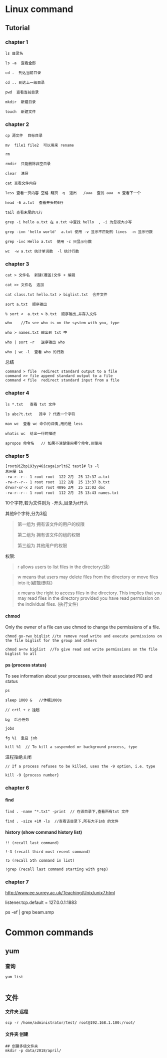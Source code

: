 # Linux command

## Tutorial 

### chapter 1 


```
ls 目录名
 
ls -a  查看全部

cd .  到达当前目录

cd .. 到达上一级目录

pwd  查看当前目录

mkdir  新建目录

touch  新建文件

```

### chapter 2

```
cp 源文件  目标目录

mv  file1 file2  可以用来 rename

rm  

rmdir  只能删除非空目录

clear  清屏

cat 查看文件内容

less 查看一页内容 空格 翻页  q  退出   /aaa  查找 aaa  n 查看下一个

head -6 a.txt  查看开头的6行

tail 查看末尾的几行

grep -i hello a.txt 在 a.txt 中查找 hello  , -i 为忽视大小写

grep -ivn 'hello world'  a.txt 使用 -v 显示不匹配的 lines  -n 显示行数

grep -ivc Hello a.txt  使用 -c 只显示行数

wc  -w a.txt 统计单词数  -l 统计行数

```

### chapter 3

```
cat > 文件名  新建(覆盖)文件 + 编辑

cat >> 文件名  追加

cat class.txt hello.txt > biglist.txt  合并文件

sort a.txt  顺序输出

% sort <  a.txt > b.txt  顺序输出,并存入文件

who    //To see who is on the system with you, type

who > names.txt 输出到 txt 中

who | sort -r   逆序输出 who

who | wc -l  查看 who 的行数

```

总结

```
command > file	redirect standard output to a file
command >> file	append standard output to a file
command < file	redirect standard input from a file
```

### chapter 4

```
ls *.txt   查看 txt 文件

ls abc?t.txt   其中 ? 代表一个字符   

man wc  查看 wc 命令的详情,用的是 less

whatis wc  给出一行的描述

apropos 命令名   // 如果不清楚使用哪个命令,则使用

```

### chapter 5 

```
[root@iZbp193yy46icaga1srlt6Z test]# ls -l
总用量 16
-rw-r--r-- 1 root root  122 2月  25 12:37 a.txt
-rw-r--r-- 1 root root  122 2月  25 13:37 b.txt
drwxr-xr-x 2 root root 4096 2月  25 12:02 doc
-rw-r--r-- 1 root root  112 2月  25 13:43 names.txt

```

10个字符,若为文件则为 ```-```开头,目录为```d```开头

其他9个字符,分为3组

> 第一组为 拥有该文件的用户的权限
> 
> 第二组为 拥有该文件的组的权限
> 
> 第三组为 其他用户的权限

权限:

> r allows users to list files in the directory;(读)

> w means that users may delete files from the directory or move files into it;(编辑/删除)

>x means the right to access files in the directory. This implies that you may read files in the directory provided you have read permission on the individual files. (执行文件)

#### chmod

Only the owner of a file can use chmod to change the permissions of a file. 

```
chmod go-rwx biglist //to remove read write and execute permissions on the file biglist for the group and others

chmod a+rw biglist  //To give read and write permissions on the file biglist to all

```

#### ps (process status)

To see information about your processes, with their associated PID and status

```
ps

sleep 1000 &   //休眠1000s

// crtl + z 挂起

bg  后台任务

jobs  

fg %1  重启 job

kill %1  // To kill a suspended or background process, type

```

进程拒绝关闭

```
// If a process refuses to be killed, uses the -9 option, i.e. type

kill -9 {process number}

```

### chapter 6 

#### find

```
find . -name "*.txt" -print  // 在该目录下,查看所有txt 文件

find . -size +1M -ls  //查看该目录下,所有大于1mb 的文件
```

####  history (show command history list)

```
!! (recall last command)

!-3 (recall third most recent command)

!5 (recall 5th command in list)

!grep (recall last command starting with grep)

```

### chapter 7

http://www.ee.surrey.ac.uk/Teaching/Unix/unix7.html

listener.tcp.default = 127.0.0.1:1883

ps -ef | grep beam.smp


# Common commands

## yum

### 查询

```
yum list 


```


## 文件

#### 文件夹 远程

```
scp -r /home/administrator/test/ root@192.168.1.100:/root/
```

#### 文件夹 创建

```
## 创建多级文件夹
mkdir -p data/2018/april/
```










